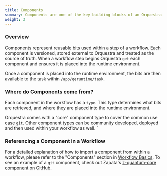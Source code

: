 ```yaml
---
title: Components
summary: Components are one of the key building blocks of an Orquestra workflow and allow you to reuse common components and integrations.
weight: 3
---
```


### Overview

Components represent reusable bits used within a step of a workflow. Each component is versioned, stored external to Orquestra and treated as the source of truth. When a workflow step begins Orquestra `get` each component and ensures it is placed into the runtime environment.

Once a component is placed into the runtime environment, the bits are then available to the task within `/app/qeruntime/task`.

### Where do Components come from?

Each component in the workflow has a `type`. This type determines what bits are retrieved, and where they are placed into the runtime environment.

Orquestra comes with a "core" component type to cover the common use case `git`. Other component types can be community developed, deployed and then used within your workflow as well. `


### Referencing a Component in a Workflow

For a detailed explanation of how to import a component from within a workflow, please refer to the "Components" section in [Workflow Basics](../../quantum-engine/workflow-basics).
To see an example of a `git` component, check out Zapata's [z-quantum-core component](https://github.com/zapatacomputing/z-quantum-core) on GitHub.
